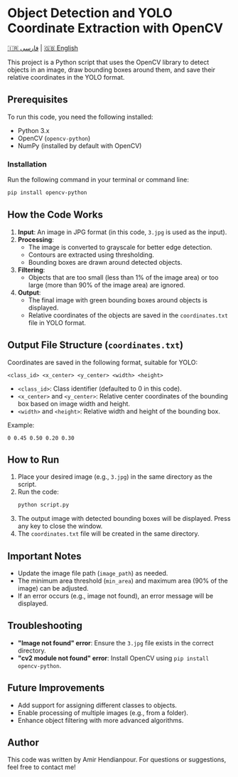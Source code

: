 # Object Detection and YOLO Coordinate Extraction with OpenCV

[🇮🇷 فارسی](README.fa.md) | [🇬🇧 English](README.md)

This project is a Python script that uses the OpenCV library to detect objects in an image, draw bounding boxes around them, and save their relative coordinates in the YOLO format.

## Prerequisites

To run this code, you need the following installed:

- Python 3.x
- OpenCV (`opencv-python`)
- NumPy (installed by default with OpenCV)

### Installation
Run the following command in your terminal or command line:
```bash
pip install opencv-python
```

## How the Code Works

1. **Input**: An image in JPG format (in this code, `3.jpg` is used as the input).
2. **Processing**:
   - The image is converted to grayscale for better edge detection.
   - Contours are extracted using thresholding.
   - Bounding boxes are drawn around detected objects.
3. **Filtering**:
   - Objects that are too small (less than 1% of the image area) or too large (more than 90% of the image area) are ignored.
4. **Output**:
   - The final image with green bounding boxes around objects is displayed.
   - Relative coordinates of the objects are saved in the `coordinates.txt` file in YOLO format.

## Output File Structure (`coordinates.txt`)
Coordinates are saved in the following format, suitable for YOLO:
```
<class_id> <x_center> <y_center> <width> <height>
```
- `<class_id>`: Class identifier (defaulted to 0 in this code).
- `<x_center>` and `<y_center>`: Relative center coordinates of the bounding box based on image width and height.
- `<width>` and `<height>`: Relative width and height of the bounding box.

Example:
```
0 0.45 0.50 0.20 0.30
```

## How to Run

1. Place your desired image (e.g., `3.jpg`) in the same directory as the script.
2. Run the code:
   ```bash
   python script.py
   ```
3. The output image with detected bounding boxes will be displayed. Press any key to close the window.
4. The `coordinates.txt` file will be created in the same directory.

## Important Notes
- Update the image file path (`image_path`) as needed.
- The minimum area threshold (`min_area`) and maximum area (90% of the image) can be adjusted.
- If an error occurs (e.g., image not found), an error message will be displayed.

## Troubleshooting
- **"Image not found" error**: Ensure the `3.jpg` file exists in the correct directory.
- **"cv2 module not found" error**: Install OpenCV using `pip install opencv-python`.

## Future Improvements
- Add support for assigning different classes to objects.
- Enable processing of multiple images (e.g., from a folder).
- Enhance object filtering with more advanced algorithms.

## Author
This code was written by Amir Hendianpour. For questions or suggestions, feel free to contact me!
